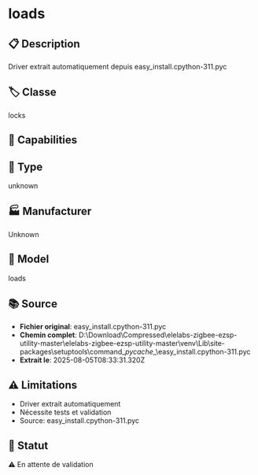 # loads

## 📋 Description
Driver extrait automatiquement depuis easy_install.cpython-311.pyc

## 🏷️ Classe
locks

## 🔧 Capabilities


## 📡 Type
unknown

## 🏭 Manufacturer
Unknown

## 📱 Model
loads

## 📚 Source
- **Fichier original**: easy_install.cpython-311.pyc
- **Chemin complet**: D:\Download\Compressed\elelabs-zigbee-ezsp-utility-master\elelabs-zigbee-ezsp-utility-master\venv\Lib\site-packages\setuptools\command\__pycache__\easy_install.cpython-311.pyc
- **Extrait le**: 2025-08-05T08:33:31.320Z

## ⚠️ Limitations
- Driver extrait automatiquement
- Nécessite tests et validation
- Source: easy_install.cpython-311.pyc

## 🚀 Statut
⚠️ En attente de validation
